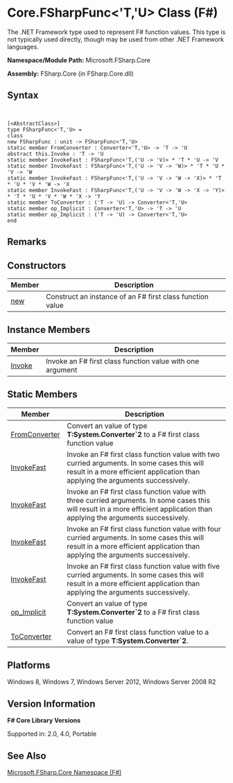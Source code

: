 # Core.FSharpFunc<'T,'U> Class (F#)

The .NET Framework type used to represent F# function values. This type is not typically used directly, though may be used from other .NET Framework languages.

**Namespace/Module Path:** Microsoft.FSharp.Core

**Assembly:** FSharp.Core (in FSharp.Core.dll)


## Syntax


```


[<AbstractClass>]
type FSharpFunc<'T,'U> =
class
new FSharpFunc : unit -> FSharpFunc<'T,'U>
static member FromConverter : Converter<'T,'U> -> 'T -> 'U
abstract this.Invoke : 'T -> 'U
static member InvokeFast : FSharpFunc<'T,('U -> 'V)> * 'T * 'U -> 'V
static member InvokeFast : FSharpFunc<'T,('U -> 'V -> 'W)> * 'T * 'U * 'V -> 'W
static member InvokeFast : FSharpFunc<'T,('U -> 'V -> 'W -> 'X)> * 'T * 'U * 'V * 'W -> 'X
static member InvokeFast : FSharpFunc<'T,('U -> 'V -> 'W -> 'X -> 'Y)> * 'T * 'U * 'V * 'W * 'X -> 'Y
static member ToConverter : ('T -> 'U) -> Converter<'T,'U>
static member op_Implicit : Converter<'T,'U> -> 'T -> 'U
static member op_Implicit : ('T -> 'U) -> Converter<'T,'U>
end

```



## Remarks

## Constructors


|Member|Description|
|------|-----------|
|[new](http://msdn.microsoft.com/en-us/library/749963c3-ee72-4f1c-a544-6cabaa26cc2d)|Construct an instance of an F# first class function value|

## Instance Members


|Member|Description|
|------|-----------|
|[Invoke](http://msdn.microsoft.com/en-us/library/8ae1ed15-b7c0-4817-82e7-c55efdf59dd7)|Invoke an F# first class function value with one argument|

## Static Members


|Member|Description|
|------|-----------|
|[FromConverter](http://msdn.microsoft.com/en-us/library/3ad2b6db-7471-400d-93aa-59238dea2f18)|Convert an value of type **T:System.Converter&#96;2** to a F# first class function value|
|[InvokeFast](http://msdn.microsoft.com/en-us/library/551dec69-8dab-48e4-b33d-861b3a9c37e4)|Invoke an F# first class function value with two curried arguments. In some cases this will result in a more efficient application than applying the arguments successively.|
|[InvokeFast](http://msdn.microsoft.com/en-us/library/e80d7e55-7a2f-4a21-88af-098e22b5d5d7)|Invoke an F# first class function value with three curried arguments. In some cases this will result in a more efficient application than applying the arguments successively.|
|[InvokeFast](http://msdn.microsoft.com/en-us/library/bbaf542c-8d63-440f-b552-5520f09749d8)|Invoke an F# first class function value with four curried arguments. In some cases this will result in a more efficient application than applying the arguments successively.|
|[InvokeFast](http://msdn.microsoft.com/en-us/library/e5be5153-743b-48e3-9a14-10b053c0576c)|Invoke an F# first class function value with five curried arguments. In some cases this will result in a more efficient application than applying the arguments successively.|
|[op_Implicit](http://msdn.microsoft.com/en-us/library/c2051648-4743-4c60-a4d8-056336abf9ba)|Convert an value of type **T:System.Converter&#96;2** to a F# first class function value|
|[ToConverter](http://msdn.microsoft.com/en-us/library/52fb0fb5-8581-4e48-9425-b7819a547d86)|Convert an F# first class function value to a value of type **T:System.Converter&#96;2**.|

## Platforms
Windows 8, Windows 7, Windows Server 2012, Windows Server 2008 R2


## Version Information
**F# Core Library Versions**

Supported in: 2.0, 4.0, Portable




## See Also
[Microsoft.FSharp.Core Namespace &#40;F&#35;&#41;](Microsoft.FSharp.Core-Namespace-%28FSharp%29.md)

